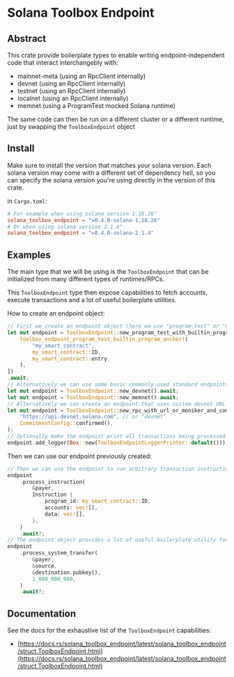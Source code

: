 # Solana Toolbox Endpoint

## Abstract

This crate provide boilerplate types to enable writing endpoint-independent code that interact interchangebly with:

- mainnet-meta (using an RpcClient internally)
- devnet (using an RpcClient internally)
- testnet (using an RpcClient internally)
- localnet (using an RpcClient internally)
- memnet (using a ProgramTest mocked Solana runtime)

The same code can then be run on a different cluster or a different runtime, just by swapping the `ToolboxEndpoint` object

## Install

Make sure to install the version that matches your solana version.
Each solana version may come with a different set of dependency hell, so you can specify the solana version you're using directly in the version of this crate.

in `Cargo.toml`:

```toml
# For example when using solana version 1.18.26"
solana_toolbox_endpoint = "=0.4.0-solana-1.18.26"
# Or when using solana version 2.1.4"
solana_toolbox_endpoint = "=0.4.0-solana-2.1.4"
```

## Examples

The main type that we will be using is the `ToolboxEndpoint` that can be initialized from many different types of runtimes/RPCs.

This `ToolboxEndpoint` type then expose capabilities to fetch accounts, execute transactions and a lot of useful boilerplate utilities.

How to create an endpoint object:

```rust
// First we create an endpoint object (here we use "program_test" or "memnet")
let mut endpoint = ToolboxEndpoint::new_program_test_with_builtin_programs(&[
    toolbox_endpoint_program_test_builtin_program_anchor!(
        "my_smart_contract",
        my_smart_contract::ID,
        my_smart_contract::entry
    ),
])
.await;
// Alternatively we can use some basic commonly used standard endpoints
let mut endpoint = ToolboxEndpoint::new_devnet().await;
let mut endpoint = ToolboxEndpoint::new_memnet().await;
// Alternatively we can create an endpoint that uses custom devnet URL instead
let mut endpoint = ToolboxEndpoint::new_rpc_with_url_or_moniker_and_commitment(
    "https://api.devnet.solana.com", // or "devnet"
    CommitmentConfig::confirmed(),
);
// Optionally make the endpoint print all transactions being processed
endpoint.add_logger(Box::new(ToolboxEndpointLoggerPrinter::default()));
```

Then we can use our endpoint previously created:

```rust
// Then we can use the endpoint to run arbitrary transaction instructions
endpoint
    .process_instruction(
        &payer,
        Instruction {
            program_id: my_smart_contract::ID,
            accounts: vec![],
            data: vec![],
        },
    )
    .await?;
// The endpoint object provides a lot of useful boilerplate utility functions
endpoint
    .process_system_transfer(
        &payer,
        &source,
        &destination.pubkey(),
        1_000_000_000,
    )
    .await?;
```

## Documentation

See the docs for the exhaustive list of the `ToolboxEndpoint` capabilities:

- [https://docs.rs/solana_toolbox_endpoint/latest/solana_toolbox_endpoint/struct.ToolboxEndpoint.html](https://docs.rs/solana_toolbox_endpoint/latest/solana_toolbox_endpoint/struct.ToolboxEndpoint.html)
